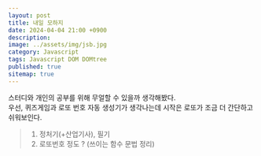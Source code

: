 ```yaml
---
layout: post
title: 내일 모하지
date: 2024-04-04 21:00 +0900
description: 
image: ../assets/img/jsb.jpg
category: Javascript
tags: Javascript DOM DOMtree 
published: true
sitemap: true
---
```


스터디와 개인의 공부를 위해 무얼할 수 있을까 생각해봤다. <br>
우선, 퀴즈게임과 로또 번호 자동 생성기가 생각나는데 시작은 로또가 조금 더 간단하고 쉬워보인다. <br>

>1. 정처기(+산업기사), 필기<br>
>2. 로또번호 정도 ? (쓰이는 함수 문법 정리)


